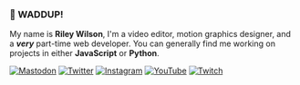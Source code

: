 ### 👋 WADDUP!

My name is **Riley Wilson**, I'm a video editor, motion graphics designer, and a ***very*** part-time web developer. You can generally find me working on projects in either **JavaScript** or **Python**.

[![Mastodon](https://img.shields.io/badge/Mastodon-8a8aff?style=flat-square&logo=Mastodon&logoColor=FFFFFF&labelColor=8a8aff&color=6364ff)](https://mastodon.social/@rcwdev/) [![Twitter](https://img.shields.io/badge/Twitter-0072bf?style=flat-square&logo=Twitter&logoColor=FFFFFF&labelColor=1D9BF0)](https://twitter.com/rcwowo) [![Instagram](https://img.shields.io/badge/Instagram-d1566d?style=flat-square&logo=Instagram&logoColor=FFFFFF&labelColor=%23E4405F)](https://instagram.com/rcw.owo) [![YouTube](https://img.shields.io/badge/YouTube-ff4040?style=flat-square&logo=YouTube&logoColor=FFFFFF&labelColor=FF0000)](https://youtube.com/@theltwilson) [![Twitch](https://img.shields.io/badge/Twitch-aa70ff?style=flat-square&logo=Twitch&logoColor=FFFFFF&labelColor=%239146FF)](https://twitch.tv/theltwilson)
